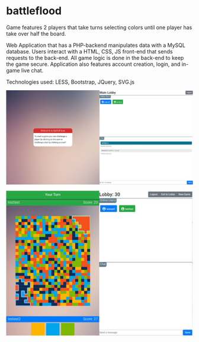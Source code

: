 # battleflood
Game features 2 players that take turns selecting colors until one player has take over half the board.

Web Application that has a PHP-backend manipulates data with a MySQL database. 
Users interact with a HTML, CSS, JS front-end that sends requests to the back-end.
All game logic is done in the back-end to keep the game secure.
Application also features account creation, login, and in-game live chat.

Technologies used: LESS, Bootstrap, JQuery, SVG.js


![Screenshot 1](https://github.com/willredmo/battleflood/blob/master/README_images/Capture.JPG)

![Screenshot 2](https://github.com/willredmo/battleflood/blob/master/README_images/Capture2.JPG)